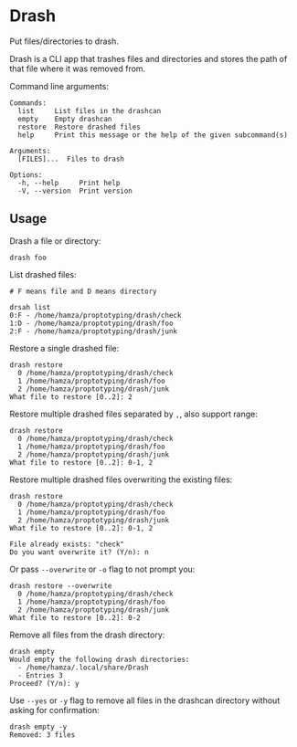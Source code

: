 # Drash
Put files/directories to drash.

Drash is a CLI app that trashes files and directories and stores the path of that file where it was removed from.

Command line arguments:

```
Commands:
  list     List files in the drashcan
  empty    Empty drashcan
  restore  Restore drashed files
  help     Print this message or the help of the given subcommand(s)

Arguments:
  [FILES]...  Files to drash

Options:
  -h, --help     Print help
  -V, --version  Print version
```

## Usage
Drash a file or directory:

```
drash foo
```

List drashed files:

```
# F means file and D means directory

drsah list
0:F - /home/hamza/proptotyping/drash/check
1:D - /home/hamza/proptotyping/drash/foo
2:F - /home/hamza/proptotyping/drash/junk
```

Restore a single drashed file:

```
drash restore
  0 /home/hamza/proptotyping/drash/check
  1 /home/hamza/proptotyping/drash/foo
  2 /home/hamza/proptotyping/drash/junk
What file to restore [0..2]: 2
```

Restore multiple drashed files separated by `,`, also support range:

```
drash restore
  0 /home/hamza/proptotyping/drash/check
  1 /home/hamza/proptotyping/drash/foo
  2 /home/hamza/proptotyping/drash/junk
What file to restore [0..2]: 0-1, 2
```

Restore multiple drashed files overwriting the existing files:

```
drash restore
  0 /home/hamza/proptotyping/drash/check
  1 /home/hamza/proptotyping/drash/foo
  2 /home/hamza/proptotyping/drash/junk
What file to restore [0..2]: 0-1, 2

File already exists: "check"
Do you want overwrite it? (Y/n): n
```

Or pass `--overwrite` or `-o` flag to not prompt you:

```
drash restore --overwrite
  0 /home/hamza/proptotyping/drash/check
  1 /home/hamza/proptotyping/drash/foo
  2 /home/hamza/proptotyping/drash/junk
What file to restore [0..2]: 0-2
```

Remove all files from the drash directory:

```
drash empty
Would empty the following drash directories:
  - /home/hamza/.local/share/Drash
  - Entries 3
Proceed? (Y/n): y
```

Use `--yes` or `-y` flag to remove all files in the drashcan directory without asking for confirmation:

```
drash empty -y
Removed: 3 files
```
